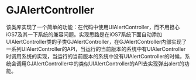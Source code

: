 # GJAlertController

该类库实现了一个简单的功能：在代码中使用UIAlertController，而不用担心iOS7及其一下系统的兼容问题。实现思路是在iOS7系统下面自动添加UIAlertController类的子类GJAlertController，在GJAlertController内部实现了一系列UIAlertController的API，当运行的当前版本的系统中有UIAlerController时调用系统的实现，当运行的当前版本的系统中没有UIAlertController的时候，系统会调用GJAlertController中的类似UIAlertController的API去实现弹出alert的功能。